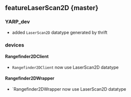 featureLaserScan2D {master}
----------------------

### YARP_dev

* added `LaserScan2D` datatype generated by thrift

### devices

#### Rangefinder2DClient
* `Rangefinder2DClient` now use LaserScan2D datatype

#### Rangefinder2DWrapper
* `Rangefinder2DWrapper now use LaserScan2D datatype


